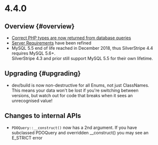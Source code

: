 # 4.4.0

## Overview {#overview}

 - [Correct PHP types are now returned from database queries](/developer_guides/model/sql_select#data-types)
 - [Server Requirements](/getting_started/server_requirements/#web-server-software-requirements) have been refined
 - MySQL 5.5 end of life reached in December 2018, thus SilverStripe 4.4 requires MySQL 5.6+.  
   SilverStripe 4.3 and prior still support MySQL 5.5 for their own lifetime.

## Upgrading {#upgrading}

 - dev/build is now non-destructive for all Enums, not just ClassNames. This means your data won't be lost if you're switching between versions, but watch out for code that breaks when it sees an unrecognised value!

## Changes to internal APIs

 - `PDOQuery::__construct()` now has a 2nd argument. If you have subclassed PDOQuery and overridden __construct() 
   you may see an E_STRICT error
